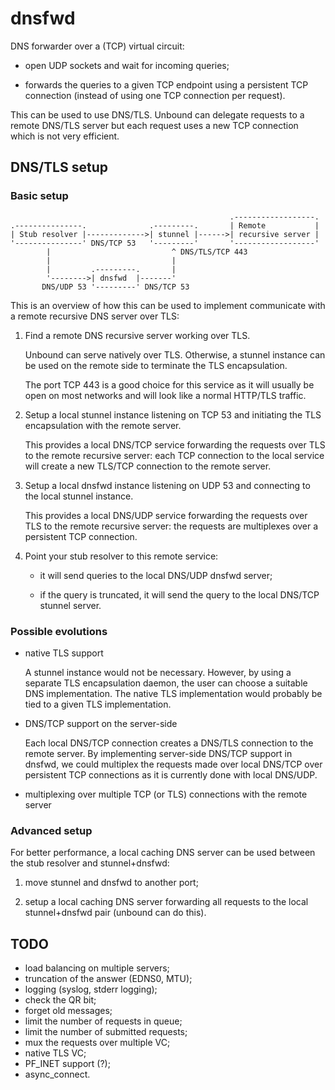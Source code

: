 # dnsfwd

DNS forwarder over a (TCP) virtual circuit:

* open UDP sockets and wait for incoming queries;

* forwards the queries to a given TCP endpoint using a persistent TCP connection
  (instead of using one TCP connection per request).

This can be used to use DNS/TLS. Unbound can delegate requests to a remote
DNS/TLS server but each request uses a new TCP connection which is not very
efficient.

## DNS/TLS setup

### Basic setup

~~~
                                                 .------------------.
.---------------.              .---------.       | Remote           |
| Stub resolver |------------->| stunnel |------>| recursive server |
'---------------' DNS/TCP 53   '---------'       '------------------'
        |                           ^ DNS/TLS/TCP 443
        |                           |
        |         .---------.       |
        '-------->| dnsfwd  |-------'
       DNS/UDP 53 '---------' DNS/TCP 53
~~~

This is an overview of how this can be used to implement communicate with a
remote recursive DNS server over TLS:

1. Find a remote DNS recursive server working over TLS.

   Unbound can serve natively over TLS. Otherwise, a stunnel instance can be
   used on the remote side to terminate the TLS encapsulation.

   The port TCP 443 is a good choice for this service as it will usually be open
   on most networks and will look like a normal HTTP/TLS traffic.

2. Setup a local stunnel instance listening on TCP 53 and initiating the TLS
   encapsulation with the remote server.

   This provides a local DNS/TCP service forwarding the requests over TLS to the
   remote recursive server: each TCP connection to the local service will create
   a new TLS/TCP connection to the remote server.

3. Setup a local dnsfwd instance listening on UDP 53 and connecting to the
   local stunnel instance.

   This provides a local DNS/UDP service forwarding the requests over TLS to the
   remote recursive server: the requests are multiplexes over a persistent TCP
   connection.

4. Point your stub resolver to this remote service:

   * it will send queries to the local DNS/UDP dnsfwd server;

   * if the query is truncated, it will send the query to the local DNS/TCP
     stunnel server.

### Possible evolutions

* native TLS support

  A stunnel instance would not be necessary. However, by using a separate TLS
  encapsulation daemon, the user can choose a suitable DNS implementation. The
  native TLS implementation would probably be tied to a given TLS
  implementation.

* DNS/TCP support on the server-side

  Each local DNS/TCP connection creates a DNS/TLS connection to the remote
  server. By implementing server-side DNS/TCP support in dnsfwd, we could
  multiplex the requests made over local DNS/TCP over persistent TCP connections
  as it is currently done with local DNS/UDP.

* multiplexing over multiple TCP (or TLS) connections with the remote server

### Advanced setup

For better performance, a local caching DNS server can be used between the stub
resolver and stunnel+dnsfwd:

1. move stunnel and dnsfwd to another port;

2. setup a local caching DNS server forwarding all requests to the local
   stunnel+dnsfwd pair (unbound can do this).

## TODO

* load balancing on multiple servers;
* truncation of the answer (EDNS0, MTU);
* logging (syslog, stderr logging);
* check the QR bit;
* forget old messages;
* limit the number of requests in queue;
* limit the number of submitted requests;
* mux the requests over multiple VC;
* native TLS VC;
* PF_INET support (?);
* async_connect.
